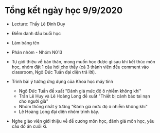 # Tổng kết ngày học 9/9/2020

- Lecture: Thầy Lê Đình Duy

- Điểm danh đầu buổi học

- Làm bảng tên

- Phân nhóm - Nhóm N013

- Tự giới thiệu về bản thân, mong muốn học được gì sau khi kết thúc môn học, nhóm đặt 1 câu hỏi cho thầy (cả 3 thành viên đều comment vào classroom, Ngô Đức Tuấn đại diện trả lời).

- Trình bài ý tưởng ứng dụng của Khoa học máy tính 
  - Ngô Đức Tuấn đề xuất "Đánh giá mức độ ô nhiễm không khí"
  - Trần Lê Huy và Lê Hoàng Long đề xuất "Thiết bị cảnh báo tai nạn cho người già"
  - Nhóm thống nhất ý tưởng "Đánh giá mức độ ô nhiễm không khí"
  - Lê Hoàng Long đại diện nhóm trình bày.

- Nghe giáo viên giới thiệu về đề cương môn học, đánh giá môn học, yêu cầu đồ án cuối kì.


